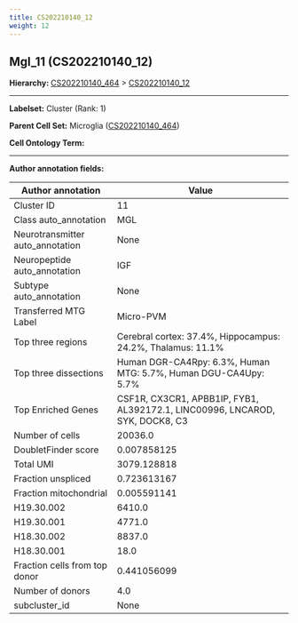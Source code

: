 ```yaml
---
title: CS202210140_12
weight: 12
---
```

## Mgl_11 (CS202210140_12)
<b>Hierarchy: </b>
[CS202210140_464](../CS202210140_464) >
[CS202210140_12](../CS202210140_12)

---


**Labelset:** Cluster (Rank: 1)

**Parent Cell Set:** Microglia ([CS202210140_464](../CS202210140_464))



**Cell Ontology Term:** 

[MARKER GENES.]: #


---

[TRANSFERRED ANNOTATIONS.]: #


[AUTHOR ANNOTATION FIELDS.]: #


**Author annotation fields:**

| Author annotation | Value |
|-------------------|-------|
|Cluster ID|11|
|Class auto_annotation|MGL|
|Neurotransmitter auto_annotation|None|
|Neuropeptide auto_annotation|IGF|
|Subtype auto_annotation|None|
|Transferred MTG Label|Micro-PVM|
|Top three regions|Cerebral cortex: 37.4%, Hippocampus: 24.2%, Thalamus: 11.1%|
|Top three dissections|Human DGR-CA4Rpy: 6.3%, Human MTG: 5.7%, Human DGU-CA4Upy: 5.7%|
|Top Enriched Genes|CSF1R, CX3CR1, APBB1IP, FYB1, AL392172.1, LINC00996, LNCAROD, SYK, DOCK8, C3|
|Number of cells|20036.0|
|DoubletFinder score|0.007858125|
|Total UMI|3079.128818|
|Fraction unspliced|0.723613167|
|Fraction mitochondrial|0.005591141|
|H19.30.002|6410.0|
|H19.30.001|4771.0|
|H18.30.002|8837.0|
|H18.30.001|18.0|
|Fraction cells from top donor|0.441056099|
|Number of donors|4.0|
|subcluster_id|None|
